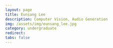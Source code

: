```yaml
---
layout: page
title: Eunsang Lee
description: Computer Vision, Audio Generation
img: /assets/img/eunsang_lee.jpg
category: undergraduate
redirect:  
tabs: false
---
```

